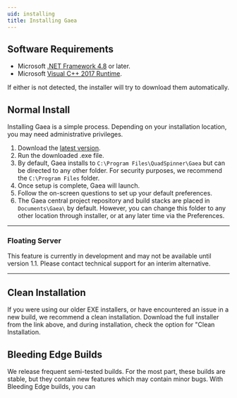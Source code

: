 ```yaml
---
uid: installing
title: Installing Gaea
---
```


## Software Requirements
- Microsoft [.NET Framework 4.8](https://dotnet.microsoft.com/download/thank-you/net48) or later.
- Microsoft [Visual C++ 2017 Runtime](https://aka.ms/vs/15/release/vc_redist.x64.exe).

If either is not detected, the installer will try to download them automatically.

## Normal Install
Installing Gaea is a simple process. Depending on your installation location, you may need administrative privileges.

1. Download the [latest version](https://quadspinner.com/gaea/download).
2. Run the downloaded .exe file.
3. By default, Gaea installs to `C:\Program Files\QuadSpinner\Gaea` but can be directed to any other folder. For security purposes, we recommend the `C:\Program Files` folder.
4. Once setup is complete, Gaea will launch.
5. Follow the on-screen questions to set up your default preferences.
6. The Gaea central project repository and build stacks are placed in `Documents\Gaea\` by default. However, you can change this folder to any other location through installer, or at any later time via the Preferences.

---

### Floating Server
This feature is currently in development and may not be available until version 1.1. Please contact technical support for an interim alternative.

---

## Clean Installation

If you were using our older EXE installers, or have encountered an issue in a new build, we recommend a clean installation. Download the full installer from the link above, and during installation, check the option for "Clean Installation.

## Bleeding Edge Builds

We release frequent semi-tested builds. For the most part, these builds are stable, but they contain new features which may contain minor bugs. With Bleeding Edge builds, you can 